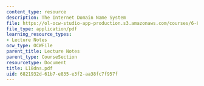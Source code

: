 ```yaml
---
content_type: resource
description: The Internet Domain Name System
file: https://ol-ocw-studio-app-production.s3.amazonaws.com/courses/6-829-computer-networks-fall-2002/6821932d61b7e835e3f2aa38fc7f957f_L18dns.pdf
file_type: application/pdf
learning_resource_types:
- Lecture Notes
ocw_type: OCWFile
parent_title: Lecture Notes
parent_type: CourseSection
resourcetype: Document
title: L18dns.pdf
uid: 6821932d-61b7-e835-e3f2-aa38fc7f957f
---
```

